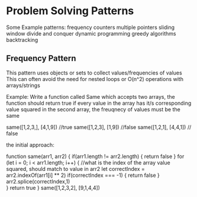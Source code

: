 # Problem Solving Patterns
Some Example patterns:
    frequency counters
    multiple pointers
    sliding window 
    divide and conquer 
    dynamic programming
    greedy algorithms
    backtracking


## Frequency Pattern

This pattern uses objects or sets to collect values/frequencies of values
This can often avoid the need for nested loops or O(n^2) operations with arrays/strings

Example:
Write a function called Same which accepts two arrays, the function should return true if every value in the array has it/s corresponding value squared in the second array, the freuqnecy of values must be the same

same([1,2,3,], [4,1,9]) //true
same([1,2,3], [1,9]) //false
same([1,2,1], [4,4,1]) // false

the initial approach:

function same(arr1, arr2) {
    if(arr1.length != arr2.length) {
        return false
    }
    for (let i = 0; i < arr1.length; i++) {
        //what is the index of the array value squared, should match to value in arr2
        let correctIndex = arr2.indexOf(arr1[i] ** 2)
        if(correctIndex === -1) {
            return false
        }
        arr2.splice(correctIndex,1)        
    }
    return true
}
same([1,2,3,2], [9,1,4,4])

